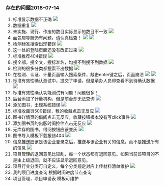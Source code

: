 ### 存在的问题2018-07-14
1. 标准显示数据不正确
![](https://gzh-1256606673.cos.ap-shanghai.myqcloud.com/2018-07-14_22-24-24.gif)
2. 数据重复
![](https://gzh-1256606673.cos.ap-shanghai.myqcloud.com/20180714225336.png) 
3. 未实施、现行、作废的数目实际显示的数目不一致
![](https://gzh-1256606673.cos.ap-shanghai.myqcloud.com/2018-07-14_22-56-40.gif)
4. 面包屑导航仍有问题，请认真检查！
![](https://gzh-1256606673.cos.ap-shanghai.myqcloud.com/2018-07-14_22-58-12.gif)
![](https://gzh-1256606673.cos.ap-shanghai.myqcloud.com/2018-07-14_23-09-42.gif)
5. 检测标准搜索出现错误
![](https://gzh-1256606673.cos.ap-shanghai.myqcloud.com/2018-07-14_23-03-18.gif)
6. 这一处的登陆页面还没有改正过来
![](https://gzh-1256606673.cos.ap-shanghai.myqcloud.com/2018-07-15_21-44-43.gif)
7. 标准推荐404错误
![](https://gzh-1256606673.cos.ap-shanghai.myqcloud.com/2018-07-15_21-48-00.gif)
8. 搜全部，搜全文，搜标准名，均搜不到搜不到数据
![](https://gzh-1256606673.cos.ap-shanghai.myqcloud.com/2018-07-15_21-52-25.gif)
9. 检测的很多分类都搜索不出数据
![](https://gzh-1256606673.cos.ap-shanghai.myqcloud.com/20180715221359.png)
10. 在检测、认证、计量页面输入搜索条件，敲击enter键之后，页面崩溃
![](https://gzh-1256606673.cos.ap-shanghai.myqcloud.com/2018-07-15_22-36-10.gif)
![](https://gzh-1256606673.cos.ap-shanghai.myqcloud.com/20180715223831.png)
11. 标准有效性确认测试中，提交了申请，但是承办人员却查看不到待确认数据
![](https://gzh-1256606673.cos.ap-shanghai.myqcloud.com/2018-07-15_23-03-12.gif)
12. 标准有效性确认功能测试有问题！问题很多！
13. 后台添加了计量机构，但是前台却无法查询
![](https://gzh-1256606673.cos.ap-shanghai.myqcloud.com/2018-07-15_23-21-31.gif)
14. 添加图书，出现系统错误
![](https://gzh-1256606673.cos.ap-shanghai.myqcloud.com/2018-07-15_23-30-41.gif)
15. 标准收藏页500错误，我的收藏点击无反应
![](https://gzh-1256606673.cos.ap-shanghai.myqcloud.com/2018-07-16_09-54-10.gif)
16. 图书详情页的借阅点击无反应，收藏按钮根本没有写click事件
![](https://gzh-1256606673.cos.ap-shanghai.myqcloud.com/2018-07-16_09-56-59.gif)
17. 添加图书页的出版时间控件点击无反应
![](https://gzh-1256606673.cos.ap-shanghai.myqcloud.com/2018-07-16_10-02-52.gif)
18. 无库存的图书，借阅按钮应该变灰
![](https://gzh-1256606673.cos.ap-shanghai.myqcloud.com/2018-07-16_10-06-34.gif)
19. 图书导入模板下载报错404
![](https://gzh-1256606673.cos.ap-shanghai.myqcloud.com/2018-07-16_10-09-35.gif)
20. 信息推送应该是该企业登录之后，推送与该企业有关的信息，而不是推送所有的信息
![](https://gzh-1256606673.cos.ap-shanghai.myqcloud.com/20180716132511.png)
21. 项目管理的退回意见比较乱，每一个状态都有退回意见。如果当前该项目的不是由上级退回，就不应该显示退回意见。
22. 项目行业分类可自定义，每个分类规定对应上传材料清单维护
![](https://gzh-1256606673.cos.ap-shanghai.myqcloud.com/20180716134100.png)
23. 我的项目进度查询 根据时间进度节点查询
24. 项目管理，项目申请表 模板可维护




